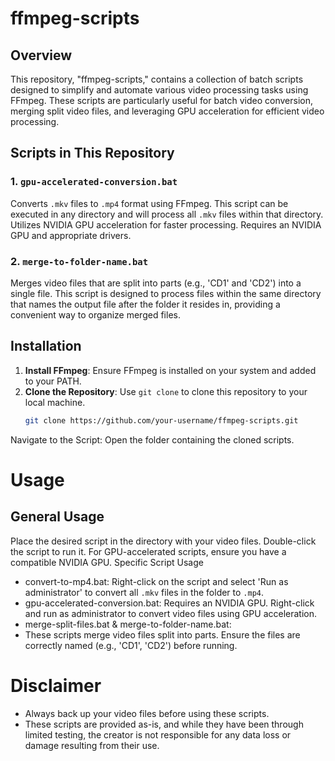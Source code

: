 # ffmpeg-scripts

## Overview
This repository, "ffmpeg-scripts," contains a collection of batch scripts designed to simplify and automate various video processing tasks using FFmpeg. These scripts are particularly useful for batch video conversion, merging split video files, and leveraging GPU acceleration for efficient video processing.

## Scripts in This Repository

### 1. `gpu-accelerated-conversion.bat`
Converts `.mkv` files to `.mp4` format using FFmpeg. This script can be executed in any directory and will process all `.mkv` files within that directory. Utilizes NVIDIA GPU acceleration for faster processing. Requires an NVIDIA GPU and appropriate drivers.

### 2. `merge-to-folder-name.bat`
Merges video files that are split into parts (e.g., 'CD1' and 'CD2') into a single file. This script is designed to process files within the same directory that names the output file after the folder it resides in, providing a convenient way to organize merged files.

## Installation
1. **Install FFmpeg**: Ensure FFmpeg is installed on your system and added to your PATH.
2. **Clone the Repository**: Use `git clone` to clone this repository to your local machine.
   ```bash
   git clone https://github.com/your-username/ffmpeg-scripts.git

Navigate to the Script: Open the folder containing the cloned scripts.
# Usage
## General Usage
Place the desired script in the directory with your video files.
Double-click the script to run it.
For GPU-accelerated scripts, ensure you have a compatible NVIDIA GPU.
Specific Script Usage
- convert-to-mp4.bat:
Right-click on the script and select 'Run as administrator' to convert all `.mkv` files in the folder to `.mp4`.
- gpu-accelerated-conversion.bat:
Requires an NVIDIA GPU. Right-click and run as administrator to convert video files using GPU acceleration.
- merge-split-files.bat & merge-to-folder-name.bat:
- These scripts merge video files split into parts. Ensure the files are correctly named (e.g., 'CD1', 'CD2') before running.

# Disclaimer
- Always back up your video files before using these scripts.
- These scripts are provided as-is, and while they have been through limited testing, the creator is not responsible for any data loss or damage resulting from their use.
